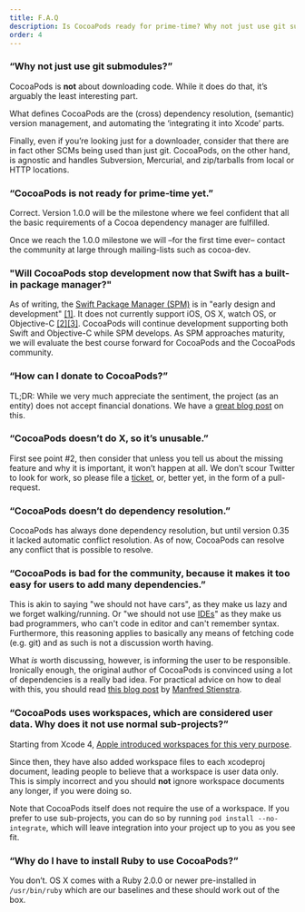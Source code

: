```yaml
---
title: F.A.Q
description: Is CocoaPods ready for prime-time? Why not just use git submodules? etc. etc.
order: 4
---
```


### “Why not just use git submodules?”

  CocoaPods is **not** about downloading code. While it does do that, it’s arguably the least interesting part.

  What defines CocoaPods are the (cross) dependency resolution, (semantic) version management, and automating the ‘integrating it into Xcode’ parts.

  Finally, even if you’re looking just for a downloader, consider that there are in fact other SCMs being used than just git. CocoaPods, on the other hand, is agnostic and handles Subversion, Mercurial, and zip/tarballs from local or HTTP locations.


### “CocoaPods is not ready for prime-time yet.”

  Correct. Version 1.0.0 will be the milestone where we feel confident that all the basic requirements of a Cocoa dependency manager are fulfilled.

  Once we reach the 1.0.0 milestone we will –for the first time ever– contact the community at large through mailing-lists such as cocoa-dev.


### "Will CocoaPods stop development now that Swift has a built-in package manager?"

  As of writing, the [Swift Package Manager (SPM)](https://github.com/apple/swift-package-manager) is in "early design and development" [[1]](https://github.com/apple/swift-package-manager/blob/14f47ad34967c7e7808863fb29fa3f9baf5db7a4/README.md#a-work-in-progress). It  does not currently support iOS, OS X, watch OS, or Objective-C [[2]](https://github.com/apple/swift-package-manager/blob/14f47ad34967c7e7808863fb29fa3f9baf5db7a4/Documentation/Package.swift.md#depending-on-apple-modules-eg-foundation)[[3]](https://github.com/apple/swift-package-manager/blob/14f47ad34967c7e7808863fb29fa3f9baf5db7a4/Documentation/PackageManagerCommunityProposal.md#support-for-other-languages). CocoaPods will continue development supporting both Swift and Objective-C while SPM develops. As SPM approaches maturity, we will evaluate the best course forward for CocoaPods and the CocoaPods community.
  

### “How can I donate to CocoaPods?”

  TL;DR: While we very much appreciate the sentiment, the project (as an entity) does not accept financial donations. We have a [great blog post](https://blog.cocoapods.org/Why-we-dont-accept-donations/) on this.

### “CocoaPods doesn’t do X, so it’s unusable.”

  First see point #2, then consider that unless you tell us about the missing feature and why it is important, it won’t happen at all. We don’t scour Twitter to look for work, so please file a [ticket](https://github.com/CocoaPods/CocoaPods/issues/new), or, better yet, in the form of a pull-request.


### “CocoaPods doesn’t do dependency resolution.”

  CocoaPods has always done dependency resolution, but until version 0.35 it lacked automatic conflict resolution. As of now, CocoaPods can resolve any conflict that is possible to resolve.


### “CocoaPods is bad for the community, because it makes it too easy for users to add many dependencies.”

 This is akin to saying "we should not have cars", as they make us lazy and we forget walking/running. Or "we should not use [IDEs](http://programmers.stackexchange.com/questions/39798/being-ide-dependent-how-can-it-harm-me/39809#39809)" as they make us bad programmers, who can't code in editor and can't remember syntax. Furthermore, this reasoning applies to basically any means of fetching code (e.g. git) and as such is not a discussion worth having.

  What _is_ worth discussing, however, is informing the user to be responsible. Ironically enough, the original author of CocoaPods is convinced using a lot of dependencies is a really bad idea. For practical advice on how to deal with this, you should read [this blog post](http://www.fngtps.com/2013/a-quick-note-on-minimal-dependencies-in-ruby-on-rails/) by [Manfred Stienstra](https://twitter.com/manfreds).


### “CocoaPods uses workspaces, which are considered user data. Why does it not use normal sub-projects?”

  Starting from Xcode 4, [Apple introduced workspaces for this very purpose](http://developer.apple.com/library/ios/#featuredarticles/XcodeConcepts/Concept-Workspace.html).

  Since then, they have also added workspace files to each xcodeproj document, leading people to believe that a workspace is user data only. This is simply incorrect and you should **not** ignore workspace documents any longer, if you were doing so.

  Note that CocoaPods itself does not require the use of a workspace. If you prefer to use sub-projects, you can do so by running `pod install --no-integrate`, which will leave integration into your project up to you as you see fit.


### “Why do I have to install Ruby to use CocoaPods?”

  You don’t. OS X comes with a Ruby 2.0.0 or newer pre-installed in `/usr/bin/ruby` which are our baselines and these should work out of the box.

